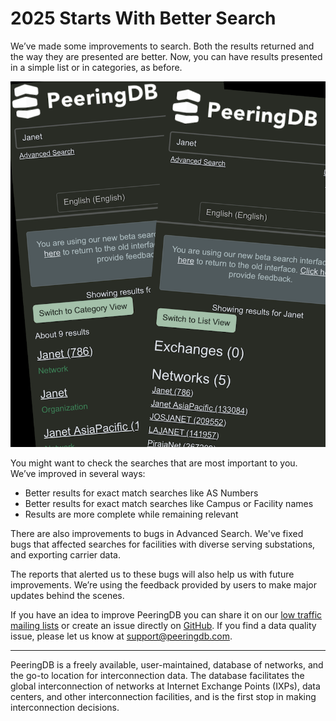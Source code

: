 # 2025 Starts With Better Search

We’ve made some improvements to search. Both the results returned and the way they are presented are better. Now, you can have results presented in a simple list or in categories, as before.

![Category versus list view search on mobile](images/category_vs_list_view.png)

You might want to check the searches that are most important to you. We’ve improved in several ways:

* Better results for exact match searches like AS Numbers
* Better results for exact match searches like Campus or Facility names
* Results are more complete while remaining relevant

There are also improvements to bugs in Advanced Search. We've fixed bugs that affected searches for facilities with diverse serving substations, and exporting carrier data.

The reports that alerted us to these bugs will also help us with future improvements. We’re using the feedback provided by users to make major updates behind the scenes. 

If you have an idea to improve PeeringDB you can share it on our [low traffic mailing lists](https://docs.peeringdb.com/#mailing-lists) or create an issue directly on [GitHub](https://github.com/peeringdb/peeringdb/issues). If you find a data quality issue, please let us know at [support@peeringdb.com](mailto:support@peeringdb.com).

--- 

PeeringDB is a freely available, user-maintained, database of networks, and the go-to location for interconnection data. The database facilitates the global interconnection of networks at Internet Exchange Points (IXPs), data centers, and other interconnection facilities, and is the first stop in making interconnection decisions.